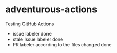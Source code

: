 # adventurous-actions
Testing GitHub Actions

- issue labeler done
- stale Issue labeler done
- PR labeler according to the files changed done
